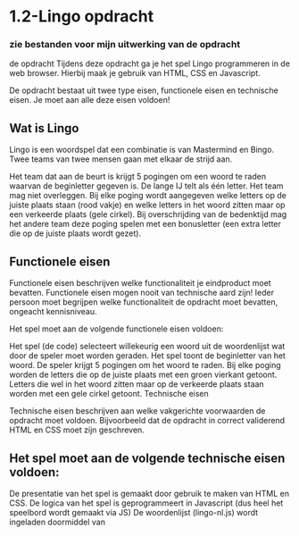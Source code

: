 # 1.2-Lingo opdracht

### zie bestanden voor mijn uitwerking van de opdracht

de opdracht
Tijdens deze opdracht ga je het spel Lingo programmeren in de web browser. Hierbij maak je gebruik van HTML, CSS en Javascript.

De opdracht bestaat uit twee type eisen, functionele eisen en technische eisen. Je moet aan alle deze eisen voldoen!

## Wat is Lingo

Lingo is een woordspel dat een combinatie is van Mastermind en Bingo. Twee teams van twee mensen gaan met elkaar de strijd aan.

Het team dat aan de beurt is krijgt 5 pogingen om een woord te raden waarvan de beginletter gegeven is. De lange Ĳ telt als één letter. Het team mag niet overleggen. Bij elke poging wordt aangegeven welke letters op de juiste plaats staan (rood vakje) en welke letters in het woord zitten maar op een verkeerde plaats (gele cirkel). Bij overschrijding van de bedenktijd mag het andere team deze poging spelen met een bonusletter (een extra letter die op de juiste plaats wordt gezet).

## Functionele eisen

Functionele eisen beschrijven welke functionaliteit je eindproduct moet bevatten. Functionele eisen mogen nooit van technische aard zijn! Ieder persoon moet begrijpen welke functionaliteit de opdracht moet bevatten, ongeacht kennisniveau.

Het spel moet aan de volgende functionele eisen voldoen:

Het spel (de code) selecteert willekeurig een woord uit de woordenlijst wat door de speler moet worden geraden.
Het spel toont de beginletter van het woord.
De speler krijgt 5 pogingen om het woord te raden.
Bij elke poging worden de letters die op de juiste plaats met een groen vierkant getoont. Letters die wel in het woord zitten maar op de verkeerde plaats staan worden met een gele cirkel getoont.
Technische eisen

Technische eisen beschrijven aan welke vakgerichte voorwaarden de opdracht moet voldoen. Bijvoorbeeld dat de opdracht in correct validerend HTML en CSS moet zijn geschreven.

## Het spel moet aan de volgende technische eisen voldoen:

De presentatie van het spel is gemaakt door gebruik te maken van HTML en CSS.
De logica van het spel is geprogrammeert in Javascript (dus heel het speelbord wordt gemaakt via JS)
De woordenlijst (lingo-nl.js) wordt ingeladen doormiddel van <script> tags.
Het spel selecteert willekeurig (random) een woord uit de woordenlijst.

## Bonus

Het gehele spel is gemaakt door gebruik te maken van javascript objecten.

### zie bestanden voor mijn uitwerking van de opdracht
